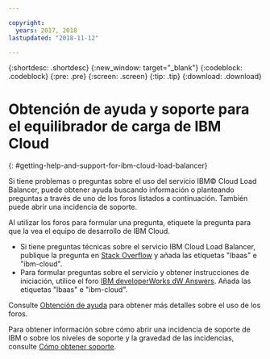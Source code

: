 ```yaml
---

copyright:
  years: 2017, 2018
lastupdated: "2018-11-12"

---
```


{:shortdesc: .shortdesc}
{:new_window: target="_blank"}
{:codeblock: .codeblock}
{:pre: .pre}
{:screen: .screen}
{:tip: .tip}
{:download: .download}

# Obtención de ayuda y soporte para el equilibrador de carga de IBM Cloud
{: #getting-help-and-support-for-ibm-cloud-load-balancer}

Si tiene problemas o preguntas sobre el uso del servicio IBM© Cloud Load Balancer, puede obtener ayuda buscando información o planteando preguntas a través de uno de los foros listados a continuación. También puede abrir una incidencia de soporte.

Al utilizar los foros para formular una pregunta, etiquete la pregunta para que la vea el equipo de desarrollo de IBM Cloud.

* Si tiene preguntas técnicas sobre el servicio IBM Cloud Load Balancer, publique la pregunta en [Stack Overflow](https://stackoverflow.com/search?q=lbaas+ibm-cloud) y añada las etiquetas "lbaas" e "ibm-cloud".
* Para formular preguntas sobre el servicio y obtener instrucciones de iniciación, utilice el foro [IBM developerWorks dW Answers](https://developer.ibm.com/answers/topics/lbaas.html?smartspace=ibm-cloud). Añada las etiquetas "lbaas" e "ibm-cloud".

Consulte [Obtención de ayuda](https://{DomainName}/docs/get-support?topic=get-support-using-avatar) para obtener más detalles sobre el uso de los foros.

Para obtener información sobre cómo abrir una incidencia de soporte de IBM o sobre los niveles de soporte y la gravedad de las incidencias, consulte [Cómo obtener soporte](/docs/get-support?topic=get-support-contacting-bluemix-support-dedicated-local).
